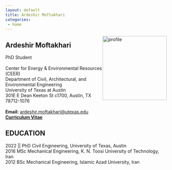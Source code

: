```yaml
---
layout: default
title: Ardeshir Moftakhari  
categories:
 - home
---
```

<img src="{{ site.baseurl }}/images/profile.jpg" alt="profile"
	title="Ardeshir Moftakhari" width="200" style="float: right;" />
	
	
## Ardeshir Moftakhari
PhD Student <br />
  <br />
  Center for Energy & Environmental Resources (CEER) <br />
  Department of Civil, Architectural, and Environmental Engineering <br />
  University of Texas at Austin <br />
  301E E Dean Keeton St c1700, Austin, TX 78712-1076 <br />
  <br />
**Email:** ardeshir.moftakhari@utexas.edu
<br/>
[**Curriculum Vitae**](Ardi_CV.pdf) 

## EDUCATION
2022 || PhD Civil Engineering, University of Texas, Austin <br />
2016        MSc Mechanical Engineering, K. N. Toosi University of Technology, Iran<br />
2012		BSc Mechanical Engineering, Islamic Azad University, Iran<br />